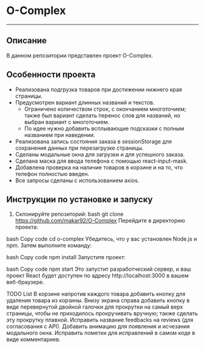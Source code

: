 
# O-Complex

---

## Описание

В данном репозитории представлен проект O-Complex.

## Особенности проекта

- Реализована подгрузка товаров при достижении нижнего края страницы.
- Предусмотрен вариант длинных названий и текстов.
  - Ограничено количеством строк, с окончанием многоточием; также был вариант сделать перенос слов для названий, но выбран вариант с многоточием.
  - По идее нужно добавить всплывающие подсказки с полным названием при наведении.
- Реализована запись состояния заказа в sessionStorage для сохранения данных при перезагрузке страницы.
- Сделаны модальные окна для загрузки и для успешного заказа.
- Сделана маска для ввода телефона с помощью react-input-mask.
- Добавлена проверка на наличие товаров в корзине и на то, что телефон полностью введен.
- Все запросы сделаны с использованием axios.

## Инструкции по установке и запуску

1. Склонируйте репозиторий:
   bash
   git clone https://github.com/makar92/O-Complex
Перейдите в директорию проекта:

bash
Copy code
cd o-complex
Убедитесь, что у вас установлен Node.js и npm. Затем выполните команду:

bash
Copy code
npm install
Запустите проект:

bash
Copy code
npm start
Это запустит разработческий сервер, и ваш проект React будет доступен по адресу http://localhost:3000 в вашем веб-браузере.

TODO List
В корзине напротив каждого товара добавить кнопку для удаления товара из корзины.
Внизу экрана справа добавить кнопку в виде перевернутой двойной галочки для прокрутки на самый верх страницы, чтобы не приходилось прокручивать вручную; также сделать эту прокрутку плавной.
Исправить название feedbacks на reviews (для согласования с API).
Добавить анимацию для появления и исчезания модального окна.
Исправить пометки для исправлений в самом коде в виде комментариев.
